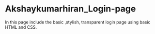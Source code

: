 # Akshaykumarhiran_Login-page
In this page include the basic ,stylish, transparent login page using basic HTML and CSS.
